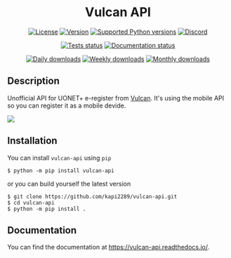 <h1 align="center">Vulcan API</h1>
<p align="center">
    <a href="https://github.com/kapi2289/vulcan-api/blob/master/LICENSE"><img src="https://img.shields.io/pypi/l/vulcan-api.svg" alt="License"></a>
    <a href="https://pypi.org/project/vulcan-api/"><img src="https://img.shields.io/pypi/v/vulcan-api.svg" alt="Version"></a>
    <a href="https://pypi.org/project/vulcan-api/"><img src="https://img.shields.io/pypi/pyversions/vulcan-api.svg" alt="Supported Python versions"></a>
    <a href="https://discord.gg/sTHCrXB"><img src="https://img.shields.io/discord/619178050562686988?color=7289DA&label=discord" alt="Discord"></a>
</p>
<p align="center">
    <a href="https://travis-ci.com/kapi2289/vulcan-api"><img src="https://travis-ci.com/kapi2289/vulcan-api.svg?branch=master" alt="Tests status"></a>
    <a href="https://vulcan-api.readthedocs.io/pl/latest/?badge=latest"><img src="https://img.shields.io/readthedocs/vulcan-api.svg" alt="Documentation status"></a>
</p>
<p align="center">
    <a href="https://pypi.org/project/vulcan-api/"><img src="https://img.shields.io/pypi/dd/vulcan-api.svg" alt="Daily downloads"></a>
    <a href="https://pypi.org/project/vulcan-api/"><img src="https://img.shields.io/pypi/dw/vulcan-api.svg" alt="Weekly downloads"></a>
    <a href="https://pypi.org/project/vulcan-api/"><img src="https://img.shields.io/pypi/dm/vulcan-api.svg" alt="Monthly downloads"></a>
</p>

## Description

Unofficial API for UONET+ e-register from [Vulcan](https://vulcan.edu.pl/). It's using the mobile API so you can register it as a mobile devide.

![](https://raw.githubusercontent.com/kapi2289/vulcan-api/master/docs/source/_static/registered.png)

## Installation

You can install `vulcan-api` using `pip`

```console
$ python -m pip install vulcan-api
```

or you can build yourself the latest version

```console
$ git clone https://github.com/kapi2289/vulcan-api.git
$ cd vulcan-api
$ python -m pip install .
```

## Documentation

You can find the documentation at https://vulcan-api.readthedocs.io/.
